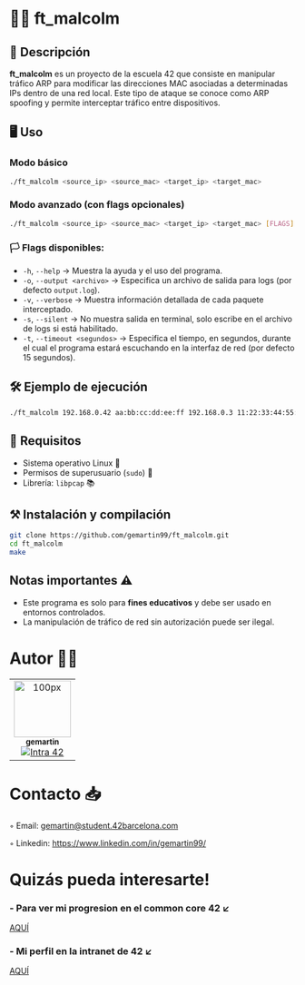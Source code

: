 # 🕵️‍♂️ ft_malcolm 

## 📜 Descripción
**ft_malcolm** es un proyecto de la escuela 42 que consiste en manipular tráfico ARP para modificar las direcciones MAC asociadas a determinadas IPs dentro de una red local. Este tipo de ataque se conoce como ARP spoofing y permite interceptar tráfico entre dispositivos.

## 🖥️ Uso 
### Modo básico
```bash
./ft_malcolm <source_ip> <source_mac> <target_ip> <target_mac>
```

### Modo avanzado (con flags opcionales)
```bash
./ft_malcolm <source_ip> <source_mac> <target_ip> <target_mac> [FLAGS]
```

### 🏳️ Flags disponibles:
- `-h`, `--help` → Muestra la ayuda y el uso del programa.
- `-o`, `--output <archivo>` → Especifica un archivo de salida para logs (por defecto `output.log`).
- `-v`, `--verbose` → Muestra información detallada de cada paquete interceptado.
- `-s`, `--silent` → No muestra salida en terminal, solo escribe en el archivo de logs si está habilitado.
- `-t`, `--timeout <segundos>` → Especifica el tiempo, en segundos, durante el cual el programa estará escuchando en la interfaz de red (por defecto 15 segundos).

## 🛠️ Ejemplo de ejecución
```bash
./ft_malcolm 192.168.0.42 aa:bb:cc:dd:ee:ff 192.168.0.3 11:22:33:44:55:66 -v
```

## 📌 Requisitos
- Sistema operativo Linux 🐧
- Permisos de superusuario (`sudo`) 🔑
- Librería: `libpcap` 📚

## ⚒️ Instalación y compilación 
```bash
git clone https://github.com/gemartin99/ft_malcolm.git
cd ft_malcolm
make
```

## Notas importantes ⚠️
- Este programa es solo para **fines educativos** y debe ser usado en entornos controlados.
- La manipulación de tráfico de red sin autorización puede ser ilegal.

# Autor ✍🏼

<table>
  <tr>
    <td align="center"><a href="https://github.com/gemartin99/"><img src="https://avatars.githubusercontent.com/u/66915274?v=4" width="100px;" alt="100px"/><br /><sub><b>gemartin</b></sub></a><br /><a href="https://profile.intra.42.fr/users/gemartin" title="Intra 42"><img src="https://img.shields.io/badge/Barcelona-FFFFFF?style=plastic&logo=42&logoColor=000000" alt="Intra 42"/></a></td>
  </tr>
</table>

# Contacto 📥

◦ Email: gemartin@student.42barcelona.com

◦ Linkedin: https://www.linkedin.com/in/gemartin99/

# Quizás pueda interesarte!

### - Para ver mi progresion en el common core 42 ↙️

[AQUÍ](https://github.com/gemartin99/42cursus)

### - Mi perfil en la intranet de 42 ↙️
[AQUÍ](https://profile.intra.42.fr/users/gemartin)



